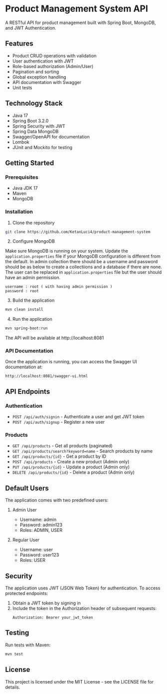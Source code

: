 # Product Management System API

A RESTful API for product management built with Spring Boot, MongoDB, and JWT Authentication.

## Features

- Product CRUD operations with validation
- User authentication with JWT
- Role-based authorization (Admin/User)
- Pagination and sorting
- Global exception handling
- API documentation with Swagger
- Unit tests

## Technology Stack

- Java 17
- Spring Boot 3.2.0
- Spring Security with JWT
- Spring Data MongoDB
- Swagger/OpenAPI for documentation
- Lombok
- JUnit and Mockito for testing

## Getting Started

### Prerequisites

- Java JDK 17
- Maven
- MongoDB

### Installation

1. Clone the repository
```bash
git clone https://github.com/KetanLuci4/product-management-system
```

2. Configure MongoDB

Make sure MongoDB is running on your system. Update the `application.properties` file if your MongoDB configuration is different from the default.
In admin collection there should be a username and password should be as below to create a collectiions and a database if there are none. 
The user can be replaced in `application.properties` file but the user should have an admin permission.

```
username : root ( with having admin permission )
password : root
```

3. Build the application
```bash
mvn clean install
```

4. Run the application
```bash
mvn spring-boot:run
```

The API will be available at http://localhost:8081

### API Documentation

Once the application is running, you can access the Swagger UI documentation at:
```
http://localhost:8081/swagger-ui.html
```

## API Endpoints

### Authentication

- `POST /api/auth/signin` - Authenticate a user and get JWT token
- `POST /api/auth/signup` - Register a new user

### Products

- `GET /api/products` - Get all products (paginated)
- `GET /api/products/search?keyword=name` - Search products by name
- `GET /api/products/{id}` - Get a product by ID
- `POST /api/products` - Create a new product (Admin only)
- `PUT /api/products/{id}` - Update a product (Admin only)
- `DELETE /api/products/{id}` - Delete a product (Admin only)

## Default Users

The application comes with two predefined users:

1. Admin User
    - Username: admin
    - Password: admin123
    - Roles: ADMIN, USER

2. Regular User
    - Username: user
    - Password: user123
    - Roles: USER

## Security

The application uses JWT (JSON Web Token) for authentication. To access protected endpoints:

1. Obtain a JWT token by signing in
2. Include the token in the Authorization header of subsequent requests:
   ```
   Authorization: Bearer your_jwt_token
   ```

## Testing

Run tests with Maven:
```bash
mvn test
```

## License

This project is licensed under the MIT License - see the LICENSE file for details.
